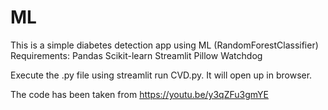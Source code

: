 # ML
This is a simple diabetes detection app using ML (RandomForestClassifier)
Requirements:
Pandas
Scikit-learn
Streamlit
Pillow
Watchdog

Execute the .py file using streamlit run CVD.py. It will open up in browser. 

The code has been taken from https://youtu.be/y3qZFu3gmYE 
